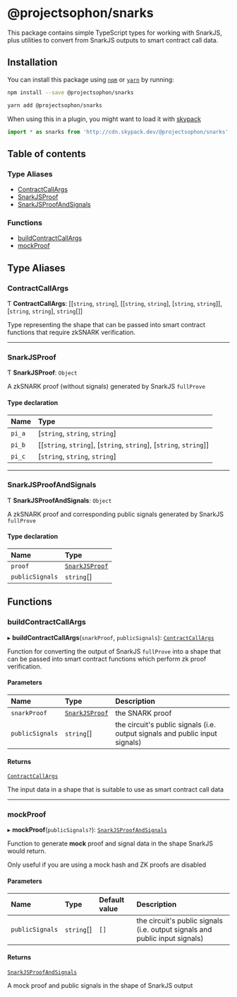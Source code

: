 # @projectsophon/snarks

This package contains simple TypeScript types for working with SnarkJS,
plus utilities to convert from SnarkJS outputs to smart contract call data.

## Installation

You can install this package using [`npm`](https://www.npmjs.com) or
[`yarn`](https://classic.yarnpkg.com/lang/en/) by running:

```bash
npm install --save @projectsophon/snarks
```
```bash
yarn add @projectsophon/snarks
```

When using this in a plugin, you might want to load it with [skypack](https://www.skypack.dev)

```js
import * as snarks from 'http://cdn.skypack.dev/@projectsophon/snarks'
```

## Table of contents

### Type Aliases

- [ContractCallArgs](README.md#contractcallargs)
- [SnarkJSProof](README.md#snarkjsproof)
- [SnarkJSProofAndSignals](README.md#snarkjsproofandsignals)

### Functions

- [buildContractCallArgs](README.md#buildcontractcallargs)
- [mockProof](README.md#mockproof)

## Type Aliases

### ContractCallArgs

Ƭ **ContractCallArgs**: [[`string`, `string`], [[`string`, `string`], [`string`, `string`]], [`string`, `string`], `string`[]]

Type representing the shape that can be passed into smart contract
functions that require zkSNARK verification.

___

### SnarkJSProof

Ƭ **SnarkJSProof**: `Object`

A zkSNARK proof (without signals) generated by SnarkJS `fullProve`

#### Type declaration

| Name | Type |
| :------ | :------ |
| `pi_a` | [`string`, `string`, `string`] |
| `pi_b` | [[`string`, `string`], [`string`, `string`], [`string`, `string`]] |
| `pi_c` | [`string`, `string`, `string`] |

___

### SnarkJSProofAndSignals

Ƭ **SnarkJSProofAndSignals**: `Object`

A zkSNARK proof and corresponding public signals generated by SnarkJS `fullProve`

#### Type declaration

| Name | Type |
| :------ | :------ |
| `proof` | [`SnarkJSProof`](README.md#snarkjsproof) |
| `publicSignals` | `string`[] |

## Functions

### buildContractCallArgs

▸ **buildContractCallArgs**(`snarkProof`, `publicSignals`): [`ContractCallArgs`](README.md#contractcallargs)

Function for converting the output of SnarkJS `fullProve` into a shape that can be
passed into smart contract functions which perform zk proof verification.

#### Parameters

| Name | Type | Description |
| :------ | :------ | :------ |
| `snarkProof` | [`SnarkJSProof`](README.md#snarkjsproof) | the SNARK proof |
| `publicSignals` | `string`[] | the circuit's public signals (i.e. output signals and public input signals) |

#### Returns

[`ContractCallArgs`](README.md#contractcallargs)

The input data in a shape that is suitable to use as smart contract call data

___

### mockProof

▸ **mockProof**(`publicSignals?`): [`SnarkJSProofAndSignals`](README.md#snarkjsproofandsignals)

Function to generate **mock** proof and signal data in the shape SnarkJS would return.

Only useful if you are using a mock hash and ZK proofs are disabled

#### Parameters

| Name | Type | Default value | Description |
| :------ | :------ | :------ | :------ |
| `publicSignals` | `string`[] | `[]` | the circuit's public signals (i.e. output signals and public input signals) |

#### Returns

[`SnarkJSProofAndSignals`](README.md#snarkjsproofandsignals)

A mock proof and public signals in the shape of SnarkJS output

